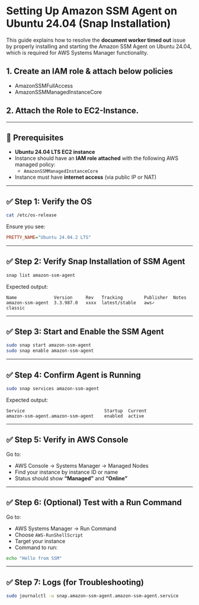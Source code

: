 # Setting Up Amazon SSM Agent on Ubuntu 24.04 (Snap Installation)

This guide explains how to resolve the **document worker timed out** issue by properly installing and starting the Amazon SSM Agent on Ubuntu 24.04, which is required for AWS Systems Manager functionality.

## 1. Create an IAM role & attach below policies
- AmazonSSMFullAccess
- AmazonSSMManagedInstanceCore

## 2. Attach the Role to EC2-Instance.

---

## 🧾 Prerequisites

- **Ubuntu 24.04 LTS EC2 instance**
- Instance should have an **IAM role attached** with the following AWS managed policy:
  - `AmazonSSMManagedInstanceCore`
- Instance must have **internet access** (via public IP or NAT)

---

## ✅ Step 1: Verify the OS

```bash
cat /etc/os-release
```

Ensure you see:

```ini
PRETTY_NAME="Ubuntu 24.04.2 LTS"
```

---

## ✅ Step 2: Verify Snap Installation of SSM Agent

```bash
snap list amazon-ssm-agent
```

Expected output:

```text
Name              Version     Rev   Tracking        Publisher  Notes
amazon-ssm-agent  3.3.987.0   xxxx  latest/stable   aws✓        classic
```

---

## ✅ Step 3: Start and Enable the SSM Agent

```bash
sudo snap start amazon-ssm-agent
sudo snap enable amazon-ssm-agent
```

---

## ✅ Step 4: Confirm Agent is Running

```bash
sudo snap services amazon-ssm-agent
```

Expected output:

```text
Service                              Startup  Current
amazon-ssm-agent.amazon-ssm-agent    enabled  active
```

---

## ✅ Step 5: Verify in AWS Console

Go to:

- AWS Console → Systems Manager → Managed Nodes
- Find your instance by instance ID or name
- Status should show **“Managed”** and **“Online”**

---

## ✅ Step 6: (Optional) Test with a Run Command

Go to:

- AWS Systems Manager → Run Command
- Choose `AWS-RunShellScript`
- Target your instance
- Command to run:

```bash
echo "Hello from SSM"
```

---

## ✅ Step 7: Logs (for Troubleshooting)

```bash
sudo journalctl -u snap.amazon-ssm-agent.amazon-ssm-agent.service
```
